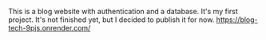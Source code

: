 This is a blog website with authentication and a database. It's my first project. It's not finished yet, but I decided to publish it for now.
https://blog-tech-9pjs.onrender.com/
